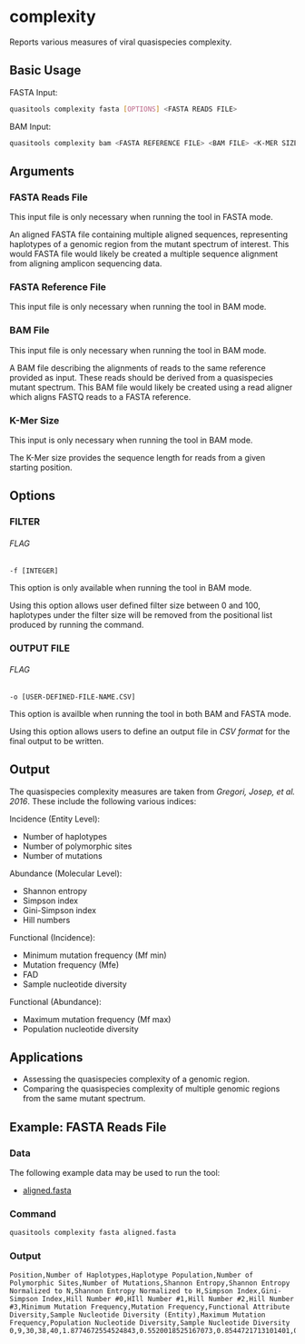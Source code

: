 # complexity

Reports various measures of viral quasispecies complexity.

## Basic Usage

FASTA Input:

```bash
quasitools complexity fasta [OPTIONS] <FASTA READS FILE>
```

BAM Input:

```bash
quasitools complexity bam <FASTA REFERENCE FILE> <BAM FILE> <K-MER SIZE> [OPTIONS] 
```

## Arguments

### FASTA Reads File

This input file is only necessary when running the tool in FASTA mode.

An aligned FASTA file containing multiple aligned sequences, representing haplotypes of a genomic region from the mutant spectrum of interest. This would FASTA file would likely be created a multiple sequence alignment from aligning amplicon sequencing data.

### FASTA Reference File

This input file is only necessary when running the tool in BAM mode.

### BAM File

This input file is only necessary when running the tool in BAM mode.

A BAM file describing the alignments of reads to the same reference provided as input. These reads should be derived from a quasispecies mutant spectrum. This BAM file would likely be created using a read aligner which aligns FASTQ reads to a FASTA reference.

### K-Mer Size

This input is only necessary when running the tool in BAM mode.

The K-Mer size provides the sequence length for reads from a given starting position.


## Options

### FILTER

###### FLAG
```
-f [INTEGER]
```

This option is only available when running the tool in BAM mode.

Using this option allows user defined filter size between 0 and 100, haplotypes under the filter size  will be removed from the positional list produced by running the command.

### OUTPUT FILE

###### FLAG
```
-o [USER-DEFINED-FILE-NAME.CSV]
```

This option is availble when running the tool in both BAM and FASTA mode.

Using this option allows users to define an output file in *CSV format* for the final output to be written.


## Output

The quasispecies complexity measures are taken from *Gregori, Josep, et al. 2016*. These include the following various indices:

Incidence (Entity Level):

* Number of haplotypes
* Number of polymorphic sites
* Number of mutations

Abundance (Molecular Level):

* Shannon entropy
* Simpson index
* Gini-Simpson index
* Hill numbers

Functional (Incidence):

* Minimum mutation frequency (Mf min)
* Mutation frequency (Mfe)
* FAD
* Sample nucleotide diversity

Functional (Abundance):

* Maximum mutation frequency (Mf max)
* Population nucleotide diversity

## Applications

* Assessing the quasispecies complexity of a genomic region.
* Comparing the quasispecies complexity of multiple genomic regions from the same mutant spectrum.

## Example: FASTA Reads File

### Data

The following example data may be used to run the tool:

* [aligned.fasta](data/aligned.fasta)

### Command

```bash
quasitools complexity fasta aligned.fasta
```

### Output

```text
Position,Number of Haplotypes,Haplotype Population,Number of Polymorphic Sites,Number of Mutations,Shannon Entropy,Shannon Entropy Normalized to N,Shannon Entropy Normalized to H,Simpson Index,Gini-Simpson Index,Hill Number #0,HIll Number #1,Hill Number #2,Hill Number #3,Minimum Mutation Frequency,Mutation Frequency,Functional Attribute Diversity,Sample Nucleotide Diversity (Entity),Maximum Mutation Frequency,Population Nucleotide Diversity,Sample Nucleotide Diversity
0,9,30,38,40,1.8774672554524843,0.5520018525167073,0.8544721713101401,0.19111111111111112,0.8088888888888889,9.0,6.536927510444632,5.232558139534883,4.543368996115371,0.013333333333333334,0.05555555555555555,7.379999999999999,0.10249999999999998,0.03866666666666667,0.06682222222222223,0.06912643678160921
```
